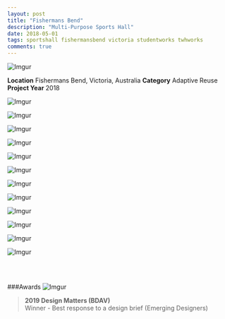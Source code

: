 ```yaml
---
layout: post
title: "Fishermans Bend"
description: "Multi-Purpose Sports Hall"
date: 2018-05-01
tags: sportshall fishermansbend victoria studentworks twhworks
comments: true
---
```


![Imgur](https://i.imgur.com/fHkGA44.png)

**Location** Fishermans Bend, Victoria, Australia
**Category** Adaptive Reuse 
**Project Year** 2018

![Imgur](https://i.imgur.com/XITv8ZC.png)

![Imgur](https://i.imgur.com/Geq2dvR.png)

![Imgur](https://i.imgur.com/Ei8xIij.png)

![Imgur](https://i.imgur.com/lyfVPc3.png)

![Imgur](https://i.imgur.com/2ixLjp7.png)

![Imgur](https://i.imgur.com/bsJfa3o.png)

![Imgur](https://i.imgur.com/D7CZYSg.png)

![Imgur](https://i.imgur.com/TVzeuWH.png)

![Imgur](https://i.imgur.com/wGcR4BX.png)

![Imgur](https://i.imgur.com/otSUuZM.png)

![Imgur](https://i.imgur.com/kRqoq84.png)

![Imgur](https://i.imgur.com/7WWHCgt.png)

<br> <br>

###Awards
![Imgur](https://i.imgur.com/ckKSkWj.png)

> **2019 Design Matters (BDAV)** <br>
Winner - Best response to a design brief (Emerging Designers)





